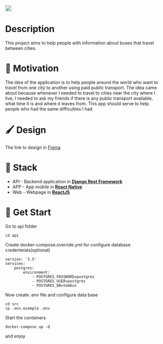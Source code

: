 <!-- <p align="center"><img src="#" alt="TemBusApp"></p> -->
<img src="https://img.shields.io/github/languages/code-size/TemBusApp/backend?label=Repo%20size" height="20">

# Description

This project aims to help people with information about buses that travel between cities.


# 🤞 Motivation

The idea of the application is to help people around the world who want to travel from one city to another using paid public transport. The idea came about because whenever I needed to travel to cities near the city where I live, I needed to ask my friends if there is any public transport available, what time it is and where it leaves from. This app should serve to help people who had the same difficulties I had.


# 🖌️ Design

The link to design in [Figma](https://www.figma.com/file/5juPDMWCJQ2tAZws0EQDJo/TemBus?node-id=0%3A1)


# 🔨 Stack

* API - Backend application in **[Django Rest Framework](https://www.django-rest-framework.org/)**
* APP - App mobile in **[React Native](https://reactnative.dev/)**
* Web - Webpage in **[ReactJS](https://pt-br.reactjs.org/)** 

# 🏁 Get Start

Go to api folder

```
cd api
```

Create docker-compose.override.yml for configure database credenteials(optional)
 
```
version: '3.5'
services: 
    postgres:
        environment: 
            - POSTGRES_PASSWORD=postgres
            - POSTGRES_USER=postgres
            - POSTGRES_DB=tembus
```

Now create .env file and configure data base 

```
cd src 
cp .env.example .env
```

Start the containers

```
docker-compose up -d
```

and enjoy 